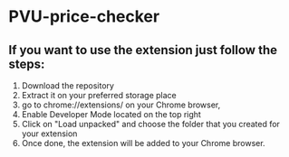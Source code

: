 # PVU-price-checker

## If you want to use the extension just follow the steps:

1. Download the repository
2. Extract it on your preferred storage place
3. go to chrome://extensions/ on your Chrome browser, 
4. Enable Developer Mode located on the top right
5. Click on "Load unpacked" and choose the folder that you created for your extension
6. Once done, the extension will be added to your Chrome browser.
